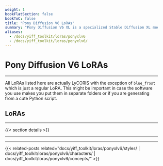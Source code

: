 ```yaml
---
weight: 1
bookFlatSection: false
bookToC: false
title: "Pony Diffusion V6 LoRAs"
summary: "Pony Diffusion V6 XL is a specialized Stable Diffusion XL model optimized for generating anthropomorphic and feral creature artwork, with particular expertise in the 'My Little Pony' aesthetic. Built on the SDXL architecture, it combines high-resolution output capabilities with precise character generation, supporting both SFW and NSFW content creation. The model excels in maintaining consistent character designs while offering flexibility across various artistic styles, making it a valuable tool for both fan artists and general anthropomorphic content creators. This list contains all the LoRAs I have made for this model."
aliases:
  - /docs/yiff_toolkit/loras/ponyxlv6
  - /docs/yiff_toolkit/loras/ponyxlv6/
---
```


<!--markdownlint-disable MD025 -->

# Pony Diffusion V6 LoRAs

---

All LoRAs listed here are actually LyCORIS with the exception of `blue_frost` which is just a regular LoRA. This might be important in case the software you use makes you put them in separate folders or if you are generating from a cute Python script.

## LoRAs

---

{{< section details >}}

---

---

{{< related-posts related="docs/yiff_toolkit/loras/ponyxlv6/styles/ | docs/yiff_toolkit/loras/ponyxlv6/characters/ | docs/yiff_toolkit/loras/ponyxlv6/concepts/" >}}
